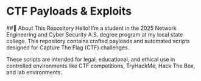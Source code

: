 # CTF Payloads & Exploits

##🔹 About This Repository
Hello! I’m a student in the 2025 Network Engineering and Cyber Security A.S. degree program at my local state college. This repository contains crafted payloads and automated scripts designed for Capture The Flag (CTF) challenges.

These scripts are intended for legal, educational, and ethical use in controlled environments like CTF competitions, TryHackMe, Hack The Box, and lab environments.

